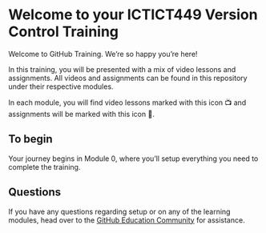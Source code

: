 # Welcome to your ICTICT449 Version Control Training
Welcome to GitHub Training. We’re so happy you’re here!  

In this training, you will be presented with a mix of video lessons and assignments. All videos and assignments can be found in this repository under their respective modules.  

In each module, you will find video lessons marked with this icon 📺 and assignments will be marked with this icon 📓. 

## To begin
Your journey begins in Module 0, where you’ll setup everything you need to complete the training.


## Questions
If you have any questions regarding setup or on any of the learning modules, head over to the [GitHub Education Community](https://education.github.community/c/teachers/advisors) for assistance.

